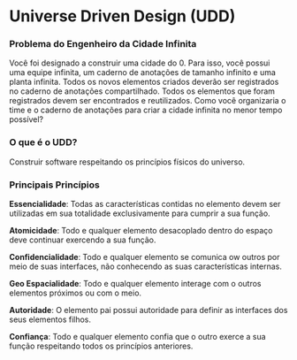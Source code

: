 # Universe Driven Design (UDD)

### Problema do Engenheiro da Cidade Infinita

Você foi designado a construir uma cidade do 0. Para isso, você possui uma equipe infinita, um caderno de anotações de tamanho infinito e uma planta infinita. Todos os novos elementos criados deverão ser registrados no caderno de anotações compartilhado. Todos os elementos que foram registrados devem ser encontrados e reutilizados. Como você organizaria o time e o caderno de anotações para criar a cidade infinita no menor tempo possível?

### O que é o UDD?

Construir software respeitando os princípios físicos do universo.


### Principais Princípios

**Essencialidade**: Todas as características contidas no elemento devem ser utilizadas em sua totalidade exclusivamente para cumprir a sua função.

**Atomicidade**: Todo e qualquer elemento desacoplado dentro do espaço deve continuar exercendo a sua função.

**Confidencialidade**: Todo e qualquer elemento se comunica ow outros por meio de suas interfaces, não conhecendo as suas características internas.

**Geo Espacialidade**:  Todo e qualquer elemento interage com o outros elementos próximos ou com o meio.

**Autoridade**:  O elemento pai possui autoridade para definir as interfaces dos seus elementos filhos.

**Confiança**:  Todo e qualquer elemento confia que o outro exerce a sua função respeitando todos os princípios anteriores.
